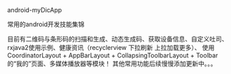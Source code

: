 android-myDicApp

常用的android开发技能集锦

目前有二维码与条形码的扫描和生成、动态生成码、获取设备信息、自定义吐司、rxjava2使用示例、健康资讯（recyclerview 下拉刷新 上拉加载更多）、
使用CoordinatorLayout + AppBarLayout + CollapsingToolbarLayout + Toolbar的“我的”页面、多媒体播放器等模块！
其他常用功能后续慢慢添加更新中。。。
